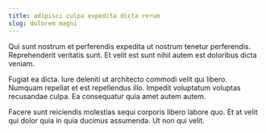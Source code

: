 ```yaml
---
title: adipisci culpa expedita dicta rerum
slug: dolorem magni
---
```


Qui sunt nostrum et perferendis expedita ut nostrum tenetur perferendis. Reprehenderit veritatis sunt. Et velit est sunt nihil autem est doloribus dicta veniam.

Fugiat ea dicta. Iure deleniti ut architecto commodi velit qui libero. Numquam repellat et est repellendus illo. Impedit voluptatum voluptas recusandae culpa. Ea consequatur quia amet autem autem.

Facere sunt reiciendis molestias sequi corporis libero labore quo. Et at velit qui dolor quia in quia ducimus assumenda. Ut non qui velit.
